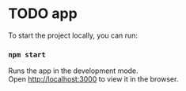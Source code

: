 # TODO app

To start the project locally, you can run:

### `npm start`

Runs the app in the development mode.\
Open [http://localhost:3000](http://localhost:3000) to view it in the browser.
